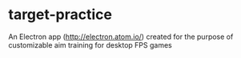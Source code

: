 # target-practice

An Electron app (http://electron.atom.io/) created for the purpose of customizable aim training for desktop FPS games
